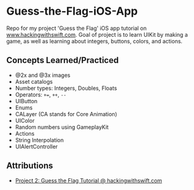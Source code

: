 # Guess-the-Flag-iOS-App
Repo for my project 'Guess the Flag' iOS app tutorial on www.hackingwithswift.com. Goal of project is to learn UIKit by making a game, as well as learning about integers, buttons, colors, and actions.

## Concepts Learned/Practiced
* @2x and @3x images
* Asset catalogs
* Number types: Integers, Doubles, Floats
* Operators: ```+=```, ```++```, ```--```
* UIButton
* Enums
* CALayer (CA stands for Core Animation)
* UIColor
* Random numbers using GameplayKit
* Actions
* String Interpolation
* UIAlertController

## Attributions
* [Project 2: Guess the Flag Tutorial @ hackingwithswift.com](https://www.hackingwithswift.com/read/2/overview)
